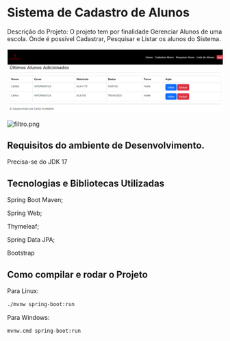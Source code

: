 # Sistema de Cadastro de Alunos

Descrição do Projeto: O projeto tem por finalidade Gerenciar Alunos de uma escola. Onde é possível Cadastrar, Pesquisar e Listar os alunos do Sistema.

![lista.png](img_readme%2Flista.png)

![filtro.png](img_readme%2Ffiltro.png)

## Requisitos do ambiente de Desenvolvimento.

Precisa-se do JDK 17


## Tecnologias e Bibliotecas Utilizadas

Spring Boot Maven;

Spring Web;

Thymeleaf;

Spring Data JPA;

Bootstrap

## Como compilar e rodar o Projeto

Para Linux:
```bash
./mvnw spring-boot:run
```

Para Windows:
```bash
mvnw.cmd spring-boot:run
```

